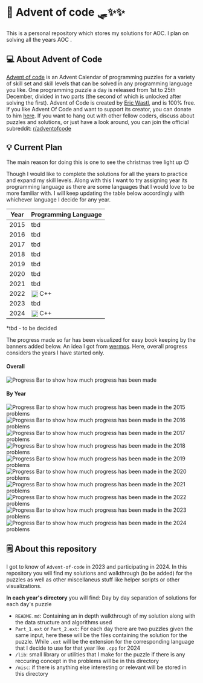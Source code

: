 # 🎄 Advent of code 🛷✨✨
This is a personal repository which stores my solutions for AOC. I plan on solving all the years AOC .

## 💻 About Advent of Code 
[Advent of code](https://adventofcode.com/) is an Advent Calendar of programming puzzles for a variety of skill set and skill levels that can be solved in any programming language you like. One programming puzzle a day is released from 1st
to 25th December, divided in two parts (the second of which is unlocked after
solving the first). Advent of Code is created by [Eric Wastl](https://was.tl/), and is
100% free. If you like Advent Of Code and want to support its creator, you can
donate to him [here](https://adventofcode.com/2024/support). If you want to hang out with other fellow
coders, discuss about puzzles and solutions, or just have a look around, you can
join the official subreddit: [r/adventofcode](https://www.reddit.com/r/adventofcode/)

## 💡 Current Plan
The main reason for doing this is one to see the christmas tree light up 😊

Though I would like to complete the solutions for all the years to practice and expand my skill levels. Along with this I want to try assigning year its programming language as there are some languages that I would love to be more familiar with. I will keep updating the table below accordingly with whichever language I decide for any year. 

| Year | Programming Language |
|------|----------------------|
| 2015 | tbd                  |
| 2016 | tbd                  |
| 2017 | tbd                  |
| 2018 | tbd                  |
| 2019 | tbd                  |
| 2020 | tbd                  |
| 2021 | tbd                  |
| 2022 | <img src = "https://upload.wikimedia.org/wikipedia/commons/1/18/ISO_C%2B%2B_Logo.svg" alt="C++" height="18" style="vertical-align: text-bottom;"/> C++|
| 2023 | tbd                  |
| 2024 | <img src = "https://upload.wikimedia.org/wikipedia/commons/1/18/ISO_C%2B%2B_Logo.svg" alt="C++" height="18" style="vertical-align: text-bottom;"/> C++|

*tbd - to be decided

The progress made so far has been visualized for easy book keeping by the banners added below. An idea I got from [wermos](https://github.com/wermos/advent-of-code). Here, overall progress considers the years I have started only.

#### Overall

![Progress Bar to show how much progress has been made](https://progress-bar.xyz/14/?title=Progress)

#### By Year

![Progress Bar to show how much progress has been made in the 2015 problems](https://progress-bar.xyz/0/?title=2015)
![Progress Bar to show how much progress has been made in the 2016 problems](https://progress-bar.xyz/0/?title=2016)
![Progress Bar to show how much progress has been made in the 2017 problems](https://progress-bar.xyz/0/?title=2017)
![Progress Bar to show how much progress has been made in the 2018 problems](https://progress-bar.xyz/0/?title=2018)
![Progress Bar to show how much progress has been made in the 2019 problems](https://progress-bar.xyz/0/?title=2019)
![Progress Bar to show how much progress has been made in the 2020 problems](https://progress-bar.xyz/0/?title=2020)
![Progress Bar to show how much progress has been made in the 2021 problems](https://progress-bar.xyz/0/?title=2021)
![Progress Bar to show how much progress has been made in the 2022 problems](https://progress-bar.xyz/2/?title=2022)
![Progress Bar to show how much progress has been made in the 2023 problems](https://progress-bar.xyz/0/?title=2023)
![Progress Bar to show how much progress has been made in the 2024 problems](https://progress-bar.xyz/26/?title=2024)

## 🗒️ About this repository
I got to know of `Advent-of-code` in 2023 and participating in 2024. In this repository you will find my solutions and walkthrough (to be added) for the puzzles as well as other miscellaneus stuff like helper scripts or other visualizations.

**In each year's directory** you will find:
Day by day separation of solutions for each day's puzzle
- `README.md`: Containing an in depth walkthrough of my solution along with the data structure and algorithms used
- `Part_1.ext` or `Part_2.ext`: For each day there are two puzzles given the same input, here these will be the files containing the solution for the puzzle. While `.ext` will be the extension for the corresponding language that I decide to use for that year like `.cpp` for 2024
- `/lib`: small library or utilities that I make for the puzzle if there is any reccuring concept in the problems will be in this directory
- `/misc`: if there is anything else interesting or relevant will be stored in this directory
